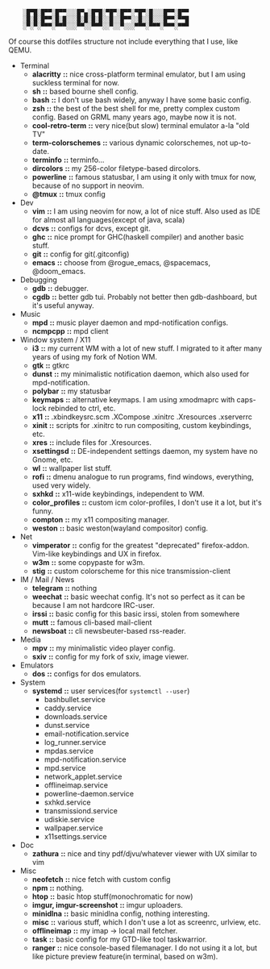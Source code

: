 ```
    ░█▀█░█▀▀░█▀▀░░░█▀▄░█▀█░▀█▀░█▀▀░▀█▀░█░░░█▀▀░█▀▀
    ░█░█░█▀▀░█░█░░░█░█░█░█░░█░░█▀▀░░█░░█░░░█▀▀░▀▀█
    ░▀░▀░▀▀▀░▀▀▀░░░▀▀░░▀▀▀░░▀░░▀░░░▀▀▀░▀▀▀░▀▀▀░▀▀▀
```

Of course this dotfiles structure not include everything that I use, like QEMU.

+ Terminal
    + **alacritty**               **::** nice cross-platform terminal emulator, but I am using suckless
    terminal for now.
    + **sh**                      **::** based bourne shell config.
    + **bash**                    **::** I don't use bash widely, anyway I have some basic config.
    + **zsh**                     **::** the best of the best shell for me, pretty complex custom config. Based on GRML many years ago, maybe now it is not.
    + **cool-retro-term**         **::** very nice(but slow) terminal emulator a-la "old TV"
    + **term-colorschemes**       **::** various dynamic colorschemes, not up-to-date.
    + **terminfo**                **::** terminfo...
    + **dircolors**               **::** my 256-color filetype-based dircolors.
    + **powerline**               **::** famous statusbar, I am using it only with tmux for now, because of no support in neovim.
    + **@tmux**                   **::** tmux config
+ Dev
    + **vim**                     **::** I am using neovim for now, a lot of nice stuff. Also used as IDE for almost all languages(except of java, scala)
    + **dcvs**                    **::** configs for dcvs, except git.
    + **ghc**                     **::** nice prompt for GHC(haskell compiler) and another basic stuff.
    + **git**                     **::** config for git(.gitconfig)
    + **emacs**                   **::** choose from @rogue_emacs, @spacemacs, @doom_emacs.
+ Debugging
    + **gdb**                     **::** debugger.
    + **cgdb**                    **::** better gdb tui. Probably not better then gdb-dashboard, but it's useful anyway.
+ Music
    + **mpd**                     **::** music player daemon and mpd-notification configs.
    + **ncmpcpp**                 **::** mpd client
+ Window system / X11
    + **i3**                      **::** my current WM with a lot of new stuff. I migrated to it after many years of using my fork of Notion WM.
    + **gtk**                     **::** gtkrc
    + **dunst**                   **::** my minimalistic notification daemon, which also used for mpd-notification.
    + **polybar**                 **::** my statusbar
    + **keymaps**                 **::** alternative keymaps. I am using xmodmaprc with caps-lock rebinded to ctrl, etc.
    + **x11**                     **::** .xbindkeysrc.scm  .XCompose  .xinitrc  .Xresources  .xserverrc
    + **xinit**                   **::** scripts for .xinitrc to run compositing, custom keybindings, etc.
    + **xres**                    **::** include files for .Xresources.
    + **xsettingsd**              **::** DE-independent settings daemon, my system have no Gnome, etc.
    + **wl**                      **::** wallpaper list stuff.
    + **rofi**                    **::** dmenu analogue to run programs, find windows, everything, used very widely.
    + **sxhkd**                   **::** x11-wide keybindings, independent to WM.
    + **color_profiles**          **::** custom icm color-profiles, I don't use it a lot, but it's funny.
    + **compton**                 **::** my x11 compositing manager.
    + **weston**                  **::** basic weston(wayland compositor) config.
+ Net
    + **vimperator**              **::** config for the greatest "deprecated" firefox-addon. Vim-like keybindings and UX in firefox.
    + **w3m**                     **::** some copypaste for w3m.
    + **stig**                    **::** custom colorscheme for this nice transmission-client
+ IM / Mail / News
    + **telegram**                **::** nothing
    + **weechat**                 **::** basic weechat config. It's not so perfect as it can be because I am not hardcore IRC-user.
    + **irssi**                   **::** basic config for this basic irssi, stolen from somewhere
    + **mutt**                    **::** famous cli-based mail-client
    + **newsboat**                **::** cli newsbeuter-based rss-reader.
+ Media
    + **mpv**                     **::** my minimalistic video player config.
    + **sxiv**                    **::** config for my fork of sxiv, image viewer.
+ Emulators
    + **dos**                     **::** configs for dos emulators.
+ System
    + **systemd**                 **::** user services(for `systemctl --user`)
        + bashbullet.service
        + caddy.service
        + downloads.service
        + dunst.service
        + email-notification.service
        + log_runner.service
        + mpdas.service
        + mpd-notification.service
        + mpd.service
        + network_applet.service
        + offlineimap.service
        + powerline-daemon.service
        + sxhkd.service
        + transmissiond.service
        + udiskie.service
        + wallpaper.service
        + x11settings.service
+ Doc
    + **zathura**                 **::** nice and tiny pdf/djvu/whatever viewer with UX similar to vim
+ Misc
    + **neofetch**                **::** nice fetch with custom config
    + **npm**                     **::** nothing.
    + **htop**                    **::** basic htop stuff(monochromatic for now)
    + **imgur, imgur-screenshot** **::** imgur uploaders.
    + **minidlna**                **::** basic minidlna config, nothing interesting.
    + **misc**                    **::** various stuff, which I don't use a lot as screenrc, urlview, etc.
    + **offlineimap**             **::** my imap -> local mail fetcher.
    + **task**                    **::** basic config for my GTD-like tool taskwarrior.
    + **ranger**                  **::** nice console-based filemanager. I do not using it a lot, but like picture preview feature(in terminal, based on w3m).
